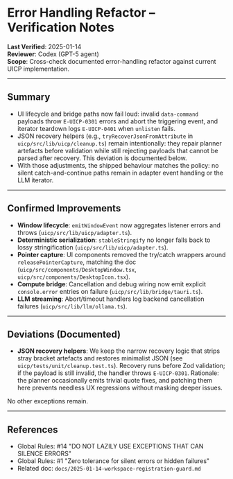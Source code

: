# Error Handling Refactor – Verification Notes

**Last Verified**: 2025-01-14  
**Reviewer**: Codex (GPT-5 agent)  
**Scope**: Cross-check documented error-handling refactor against current UICP implementation.

---

## Summary

- UI lifecycle and bridge paths now fail loud: invalid `data-command` payloads throw `E-UICP-0301` errors and abort the triggering event, and iterator teardown logs `E-UICP-0401` when `unlisten` fails.
- JSON recovery helpers (e.g., `tryRecoverJsonFromAttribute` in `uicp/src/lib/uicp/cleanup.ts`) remain intentionally: they repair planner artefacts before validation while still rejecting payloads that cannot be parsed after recovery. This deviation is documented below.
- With those adjustments, the shipped behaviour matches the policy: no silent catch-and-continue paths remain in adapter event handling or the LLM iterator.

---

## Confirmed Improvements

- **Window lifecycle**: `emitWindowEvent` now aggregates listener errors and throws (`uicp/src/lib/uicp/adapter.ts`).
- **Deterministic serialization**: `stableStringify` no longer falls back to lossy stringification (`uicp/src/lib/uicp/adapter.ts`).
- **Pointer capture**: UI components removed the try/catch wrappers around `releasePointerCapture`, matching the doc (`uicp/src/components/DesktopWindow.tsx`, `uicp/src/components/DesktopIcon.tsx`).
- **Compute bridge**: Cancellation and debug wiring now emit explicit `console.error` entries on failure (`uicp/src/lib/bridge/tauri.ts`).
- **LLM streaming**: Abort/timeout handlers log backend cancellation failures (`uicp/src/lib/llm/ollama.ts`).

---

## Deviations (Documented)

- **JSON recovery helpers**: We keep the narrow recovery logic that strips stray bracket artefacts and restores minimalist JSON (see `uicp/tests/unit/cleanup.test.ts`). Recovery runs before Zod validation; if the payload is still invalid, the handler throws `E-UICP-0301`. Rationale: the planner occasionally emits trivial quote fixes, and patching them here prevents needless UX regressions without masking deeper issues.

No other exceptions remain.

---

## References

- Global Rules: #14 "DO NOT LAZILY USE EXCEPTIONS THAT CAN SILENCE ERRORS"
- Global Rules: #1 "Zero tolerance for silent errors or hidden failures"
- Related doc: `docs/2025-01-14-workspace-registration-guard.md`
